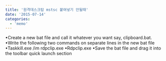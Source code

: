 ```yaml
---
title: '원격데스크탑 mstsc 붙여넣기 안될때'
date: '2015-07-14'
categories:
  - 'memo'
---
```


•Create a new bat file and call it whatever you want say, clipboard.bat. •Write the following two commands on separate lines in the new bat file •Taskkill.exe /im rdpclip.exe •Rdpclip.exe •Save the bat file and drag it into the toolbar quick launch section
